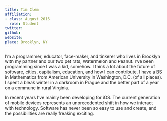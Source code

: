 ```yaml
---
title: Tim Clem
affiliation:
- class: August 2016
  role: Student
twitter: 
github: 
website: 
place: Brooklyn, NY
---
```

I’m a programmer, educator, face-maker, and tinkerer who lives in Brooklyn with my partner and our two pet rats, Watermelon and Peanut. I’ve been programming since I was a kid, somehow. I think a lot about the future of software, cities, capitalism, education, and how I can contribute. I have a BS in Mathematics from American University in Washington, D.C. (of all places). I spent a bleak winter in a darkroom in Prague and the better part of a year on a commune in rural Virginia.

In recent years I’ve mainly been developing for iOS. The current generation of mobile devices represents an unprecedented shift in how we interact with technology. Software has never been so easy to use and create, and the possibilities are really freaking exciting.